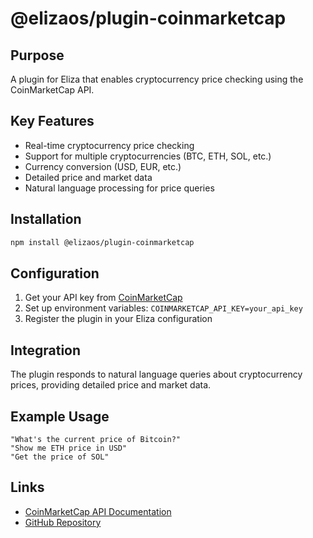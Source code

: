 # @elizaos/plugin-coinmarketcap

## Purpose
A plugin for Eliza that enables cryptocurrency price checking using the CoinMarketCap API.

## Key Features
- Real-time cryptocurrency price checking
- Support for multiple cryptocurrencies (BTC, ETH, SOL, etc.)
- Currency conversion (USD, EUR, etc.)
- Detailed price and market data
- Natural language processing for price queries

## Installation
```bash
npm install @elizaos/plugin-coinmarketcap
```

## Configuration
1. Get your API key from [CoinMarketCap](https://pro.coinmarketcap.com)
2. Set up environment variables: `COINMARKETCAP_API_KEY=your_api_key`
3. Register the plugin in your Eliza configuration

## Integration
The plugin responds to natural language queries about cryptocurrency prices, providing detailed price and market data.

## Example Usage
```plaintext
"What's the current price of Bitcoin?"
"Show me ETH price in USD"
"Get the price of SOL"
```

## Links
- [CoinMarketCap API Documentation](https://coinmarketcap.com/api/documentation/v1/)
- [GitHub Repository](https://github.com/elizaos/eliza/tree/main/packages/plugin-coinmarketcap)
